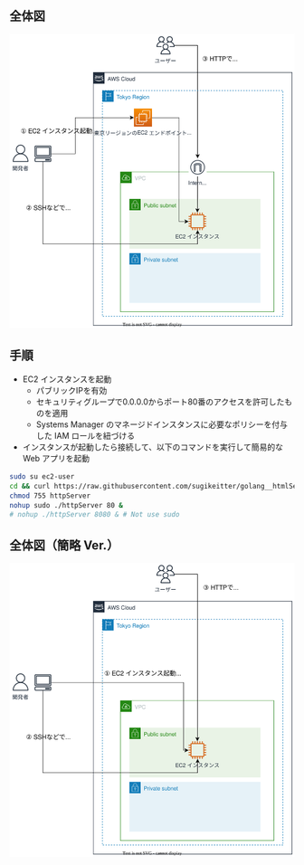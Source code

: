 ## 全体図
![](https://raw.githubusercontent.com/sugikeitter/aws-demo/main/ec2-launch-instance/demo-launch-ec2-instance-_Level2_.drawio.svg)

## 手順
- EC2 インスタンスを起動
  - パブリックIPを有効
  - セキュリティグループで0.0.0.0からポート80番のアクセスを許可したものを適用
  - Systems Manager のマネージドインスタンスに必要なポリシーを付与した IAM ロールを紐づける
- インスタンスが起動したら接続して、以下のコマンドを実行して簡易的な Web アプリを起動
```bash
sudo su ec2-user
cd && curl https://raw.githubusercontent.com/sugikeitter/golang__htmlServerOnAws/main/bin/go-http-linux > httpServer
chmod 755 httpServer
nohup sudo ./httpServer 80 &
# nohup ./httpServer 8080 & # Not use sudo
```

## 全体図（簡略 Ver.）
![](https://raw.githubusercontent.com/sugikeitter/aws-demo/main/ec2-launch-instance/demo-launch-ec2-instance-_Level1_.drawio.svg)
